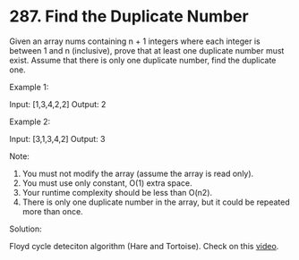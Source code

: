 # 287. Find the Duplicate Number
Given an array nums containing n + 1 integers where each integer is between 1 and n (inclusive), prove that at least one duplicate number must exist. Assume that there is only one duplicate number, find the duplicate one.

Example 1:

Input: [1,3,4,2,2]
Output: 2

Example 2:

Input: [3,1,3,4,2]
Output: 3

Note:

1. You must not modify the array (assume the array is read only).
2. You must use only constant, O(1) extra space.
3. Your runtime complexity should be less than O(n2).
4. There is only one duplicate number in the array, but it could be repeated more than once.


Solution:

Floyd cycle deteciton algorithm (Hare and Tortoise). Check on this [video](https://www.youtube.com/watch?v=LUm2ABqAs1w).

